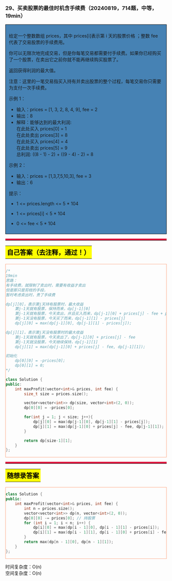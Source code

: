 ### 29、买卖股票的最佳时机含手续费（20240819，714题，中等，19min）
<div style="border: 1px solid black; padding: 10px; background-color: SteelBlue;">

给定一个整数数组 prices，其中 prices[i]表示第 i 天的股票价格 ；整数 fee 代表了交易股票的手续费用。

你可以无限次地完成交易，但是你每笔交易都需要付手续费。如果你已经购买了一个股票，在卖出它之前你就不能再继续购买股票了。

返回获得利润的最大值。

注意：这里的一笔交易指买入持有并卖出股票的整个过程，每笔交易你只需要为支付一次手续费。

 

示例 1：

- 输入：prices = [1, 3, 2, 8, 4, 9], fee = 2
- 输出：8
- 解释：能够达到的最大利润:    
在此处买入 prices[0] = 1  
在此处卖出 prices[3] = 8  
在此处买入 prices[4] = 4  
在此处卖出 prices[5] = 9  
总利润: ((8 - 1) - 2) + ((9 - 4) - 2) = 8  

示例 2：

- 输入：prices = [1,3,7,5,10,3], fee = 3
- 输出：6
 

提示：

- 1 <= prices.length <= 5 * 104
- 1 <= prices[i] < 5 * 104
- 0 <= fee < 5 * 104

  </p>
</div>

<hr style="border-top: 5px solid #DC143C;">
<table>
  <tr>
    <td bgcolor="Yellow" style="padding: 5px; border: 0px solid black;">
      <span style="font-weight: bold; font-size: 20px;color: black;">
      自己答案（去注释，通过！）
      </span>
    </td>
  </tr>
</table>
<div style="padding: 0px; border: 1.5px solid LightSalmon; margin-bottom: 10px;">

```C++
/*
19min
思路：
有手续费，就限制了卖出时，需要有收益才卖出
但是那只是剪枝的手段，
暂时考虑卖出时，贵了手续费

dp[j][0]，表示第j天持有股票时，最大收益
    第j-1天就有股票，保持而来，dp[j-1][0]
    第j-1天就有股票，今天卖出，并且买入而来，dp[j-1][0] + prices[j] - fee + prices[j] = dp[j-1][0] - fee，这种情况比如小于上面情况，可以不考虑！！！
    第j-1天没有股票，今天买了而来，dp[j-1][1] - prices[j]
    dp[j][0] = max(dp[j-1][0], dp[j-1][1] - prices[j]);

dp[j][1]，表示第j天没有股票时的最大收益
    第j-1天就有股票，今天卖出了，dp[j-1][0] + prices[j] - fee
    第j-1天就没股票，今天继续保持，dp[j-1][1]
    dp[j][1] = max(dp[j-1][0] + prices[j] - fee, dp[j-1][1]);

初始化
    dp[0][0] = -prices[0];
    dp[0][1] = 0;
*/

class Solution {
public:
    int maxProfit(vector<int>& prices, int fee) {
        size_t size = prices.size();

        vector<vector<int>> dp(size, vector<int>(2, 0));
        dp[0][0] = -prices[0];

        for(int j = 1; j < size; j++){
            dp[j][0] = max(dp[j-1][0], dp[j-1][1] - prices[j]);
            dp[j][1] = max(dp[j-1][0] + prices[j] - fee, dp[j-1][1]);
        }

        return dp[size-1][1];
    }
};
```

</div>

<hr style="border-top: 5px solid #DC143C;">

<table>
  <tr>
    <td bgcolor="Yellow" style="padding: 5px; border: 0px solid black;">
      <span style="font-weight: bold; font-size: 20px;color: black;">
      随想录答案
      </span>
    </td>
  </tr>
</table>

<div style="padding: 0px; border: 1.5px solid LightSalmon; margin-bottom: 10px">

```C++
class Solution {
public:
    int maxProfit(vector<int>& prices, int fee) {
        int n = prices.size();
        vector<vector<int>> dp(n, vector<int>(2, 0));
        dp[0][0] -= prices[0]; // 持股票
        for (int i = 1; i < n; i++) {
            dp[i][0] = max(dp[i - 1][0], dp[i - 1][1] - prices[i]);
            dp[i][1] = max(dp[i - 1][1], dp[i - 1][0] + prices[i] - fee);
        }
        return max(dp[n - 1][0], dp[n - 1][1]);
    }
};
```
</div>

时间复杂度：O(n)  
空间复杂度：O(n)